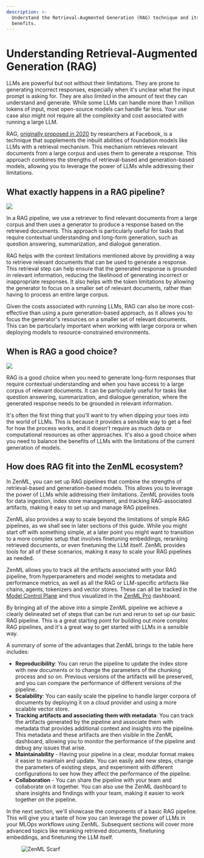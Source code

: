 ```yaml
---
description: >-
  Understand the Retrieval-Augmented Generation (RAG) technique and its
  benefits.
---
```


# Understanding Retrieval-Augmented Generation (RAG)

LLMs are powerful but not without their limitations. They are prone to generating incorrect responses, especially when it's unclear what the input prompt is asking for. They are also limited in the amount of text they can understand and generate. While some LLMs can handle more than 1 million tokens of input, most open-source models can handle far less. Your use case also might not require all the complexity and cost associated with running a large LLM.

RAG, [originally proposed in 2020](https://arxiv.org/abs/2005.11401v4) by researchers at Facebook, is a technique that supplements the inbuilt abilities of foundation models like LLMs with a retrieval mechanism. This mechanism retrieves relevant documents from a large corpus and uses them to generate a response. This approach combines the strengths of retrieval-based and generation-based models, allowing you to leverage the power of LLMs while addressing their limitations.

## What exactly happens in a RAG pipeline?

![](../../../.gitbook/assets/rag-process-whole.png)

In a RAG pipeline, we use a retriever to find relevant documents from a large corpus and then uses a generator to produce a response based on the retrieved documents. This approach is particularly useful for tasks that require contextual understanding and long-form generation, such as question answering, summarization, and dialogue generation.

RAG helps with the context limitations mentioned above by providing a way to retrieve relevant documents that can be used to generate a response. This retrieval step can help ensure that the generated response is grounded in relevant information, reducing the likelihood of generating incorrect or inappropriate responses. It also helps with the token limitations by allowing the generator to focus on a smaller set of relevant documents, rather than having to process an entire large corpus.

Given the costs associated with running LLMs, RAG can also be more cost-effective than using a pure generation-based approach, as it allows you to focus the generator's resources on a smaller set of relevant documents. This can be particularly important when working with large corpora or when deploying models to resource-constrained environments.

## When is RAG a good choice?

![](../../../.gitbook/assets/rag-when.png)

RAG is a good choice when you need to generate long-form responses that require contextual understanding and when you have access to a large corpus of relevant documents. It can be particularly useful for tasks like question answering, summarization, and dialogue generation, where the generated response needs to be grounded in relevant information.

It's often the first thing that you'll want to try when dipping your toes into the world of LLMs. This is because it provides a sensible way to get a feel for how the process works, and it doesn't require as much data or computational resources as other approaches. It's also a good choice when you need to balance the benefits of LLMs with the limitations of the current generation of models.

## How does RAG fit into the ZenML ecosystem?

In ZenML, you can set up RAG pipelines that combine the strengths of retrieval-based and generation-based models. This allows you to leverage the power of LLMs while addressing their limitations. ZenML provides tools for data ingestion, index store management, and tracking RAG-associated artifacts, making it easy to set up and manage RAG pipelines.

ZenML also provides a way to scale beyond the limitations of simple RAG pipelines, as we shall see in later sections of this guide. While you might start off with something simple, at a later point you might want to transition to a more complex setup that involves finetuning embeddings, reranking retrieved documents, or even finetuning the LLM itself. ZenML provides tools for all of these scenarios, making it easy to scale your RAG pipelines as needed.

ZenML allows you to track all the artifacts associated with your RAG pipeline, from hyperparameters and model weights to metadata and performance metrics, as well as all the RAG or LLM-specific artifacts like chains, agents, tokenizers and vector stores. These can all be tracked in the [Model Control Plane](../../../how-to/use-the-model-control-plane/README.md) and thus visualized in the [ZenML Pro](https://zenml.io/pro) dashboard.

By bringing all of the above into a simple ZenML pipeline we achieve a clearly delineated set of steps that can be run and rerun to set up our basic RAG pipeline. This is a great starting point for building out more complex RAG pipelines, and it's a great way to get started with LLMs in a sensible way.

A summary of some of the advantages that ZenML brings to the table here includes:

* **Reproducibility**: You can rerun the pipeline to update the index store with new documents or to change the parameters of the chunking process and so on. Previous versions of the artifacts will be preserved, and you can compare the performance of different versions of the pipeline.
* **Scalability**: You can easily scale the pipeline to handle larger corpora of documents by deploying it on a cloud provider and using a more scalable vector store.
* **Tracking artifacts and associating them with metadata**: You can track the artifacts generated by the pipeline and associate them with metadata that provides additional context and insights into the pipeline. This metadata and these artifacts are then visible in the ZenML dashboard, allowing you to monitor the performance of the pipeline and debug any issues that arise.
* **Maintainability** - Having your pipeline in a clear, modular format makes it easier to maintain and update. You can easily add new steps, change the parameters of existing steps, and experiment with different configurations to see how they affect the performance of the pipeline.
* **Collaboration** - You can share the pipeline with your team and collaborate on it together. You can also use the ZenML dashboard to share insights and findings with your team, making it easier to work together on the pipeline.

In the next section, we'll showcase the components of a basic RAG pipeline. This will give you a taste of how you can leverage the power of LLMs in your MLOps workflows using ZenML. Subsequent sections will cover more advanced topics like reranking retrieved documents, finetuning embeddings, and finetuning the LLM itself.

<figure><img src="https://static.scarf.sh/a.png?x-pxid=f0b4f458-0a54-4fcd-aa95-d5ee424815bc" alt="ZenML Scarf"><figcaption></figcaption></figure>
